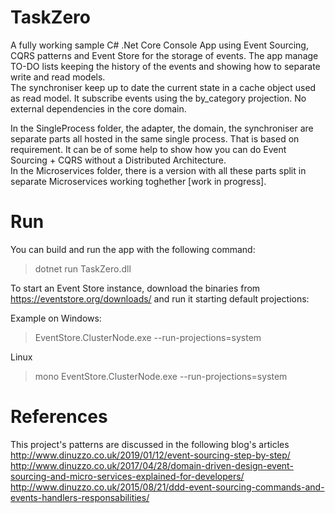 # TaskZero
A fully working sample C# .Net Core Console App using Event Sourcing, CQRS patterns and Event Store for the storage of events. The app manage TO-DO lists keeping the history of the events and showing how to separate write and read models.  
The synchroniser keep up to date the current state in a cache object used as read model. It subscribe events using the by_category projection. No external dependencies in the core domain.  
  
In the SingleProcess folder, the adapter, the domain, the synchroniser are separate parts all hosted in the same single process. That is based on requirement. It can be of some help to show how you can do Event Sourcing + CQRS without a Distributed Architecture.  
In the Microservices folder, there is a version with all these parts split in separate Microservices working toghether [work in progress].  
  
# Run  
You can build and run the app with the following command:  
> dotnet run TaskZero.dll <optional-youeventstorelink-default-localhost>  
  
To start an Event Store instance, download the binaries from https://eventstore.org/downloads/ and run it starting default projections:  
  
Example on Windows:  
> EventStore.ClusterNode.exe --run-projections=system
  
Linux  
> mono EventStore.ClusterNode.exe --run-projections=system
  
# References  
This project's patterns are discussed in the following blog's articles  
http://www.dinuzzo.co.uk/2019/01/12/event-sourcing-step-by-step/  
http://www.dinuzzo.co.uk/2017/04/28/domain-driven-design-event-sourcing-and-micro-services-explained-for-developers/  
http://www.dinuzzo.co.uk/2015/08/21/ddd-event-sourcing-commands-and-events-handlers-responsabilities/
